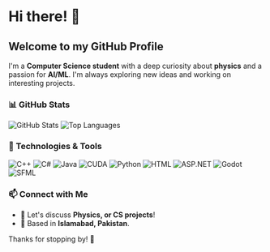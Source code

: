 # Hi there! 👋

## Welcome to my GitHub Profile

I'm a **Computer Science student** with a deep curiosity about **physics** and a passion for **AI/ML**. I'm always exploring new ideas and working on interesting projects.

### 📊 GitHub Stats
![GitHub Stats](https://github-readme-stats.vercel.app/api?username=Mustafaiqbal2&show_icons=true&theme=radical)
![Top Languages](https://github-readme-stats.vercel.app/api/top-langs/?username=Mustafaiqbal2&layout=compact&theme=radical)

### 🚀 Technologies & Tools
![C++](https://img.shields.io/badge/C++-blue?style=for-the-badge&logo=c%2B%2B)
![C#](https://img.shields.io/badge/C%23-blueviolet?style=for-the-badge&logo=c-sharp)
![Java](https://img.shields.io/badge/Java-red?style=for-the-badge&logo=java)
![CUDA](https://img.shields.io/badge/CUDA-green?style=for-the-badge&logo=nvidia)
![Python](https://img.shields.io/badge/Python-yellow?style=for-the-badge&logo=python)
![HTML](https://img.shields.io/badge/HTML-orange?style=for-the-badge&logo=html5)
![ASP.NET](https://img.shields.io/badge/ASP.NET-purple?style=for-the-badge&logo=dotnet)
![Godot](https://img.shields.io/badge/Godot-478CBF?style=for-the-badge&logo=godot-engine&logoColor=white)
![SFML](https://img.shields.io/badge/SFML-green?style=for-the-badge&logo=sfml)

### 📫 Connect with Me
- 💬 Let's discuss **Physics, or CS projects**!
- 📌 Based in **Islamabad, Pakistan**.

Thanks for stopping by! 🚀

